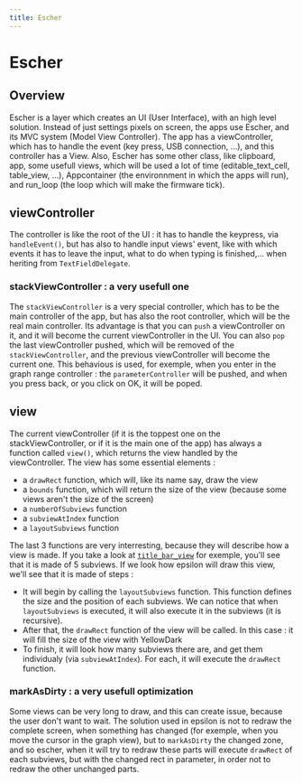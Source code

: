 ```yaml
---
title: Escher
---
```

# Escher

## Overview

Escher is a layer which creates an UI (User Interface), with an high level solution. Instead of just settings pixels on screen, the apps use Escher, and its MVC system (Model View Controller). The app has a viewController, which has to handle the event (key press, USB connection, ...), and this controller has a View. Also, Escher has some other class, like clipboard, app, some usefull views, which will be used a lot of time (editable_text_cell, table_view, ...), Appcontainer (the environnment in which the apps will run), and run_loop (the loop which will make the firmware tick).

## viewController

The controller is like the root of the UI : it has to handle the keypress, via `handleEvent()`, but has also to handle input views' event, like with which events it has to leave the input, what to do when typing is finished,... when heriting from `TextFieldDelegate`. 

### stackViewController : a very usefull one

The `stackViewController` is a very special controller, which has to be the main controller of the app, but has also the root controller, which will be the real main controller. Its advantage is that you can `push` a viewController on it, and it will become the current viewController in the UI. You can also `pop` the last viewController pushed, which will be removed of the `stackViewController`, and the previous viewController will become the current one. This behavious is used, for exemple, when you enter in the graph range controller : the `parameterController` will be pushed, and when you press back, or you click on OK, it will be poped.

## view

The current viewController (if it is the toppest one on the stackViewController, or if it is the main one of the app) has always a function called `view()`, which returns the view handled by the viewController.
The view has some essential elements :
* a `drawRect` function, which will, like its name say, draw the view
* a `bounds` function, which will return the size of the view (because some views aren't the size of the screen)
* a `numberOfSubviews` function
* a `subviewAtIndex` function
* a `layoutSubviews` function

The last 3 functions are very interresting, because they will describe how a view is made.
If you take a look at [`title_bar_view`](https://github.com/numworks/epsilon/blob/master/apps/title_bar_view.cpp) for exemple, you'll see that it is made of 5 subviews. If we look how epsilon will draw this view, we'll see that it is made of steps :
* It will begin by calling the `layoutSubviews` function. This function defines the size and the position of each subviews. We can notice that when `layoutSubviews` is executed, it will also execute it in the subviews (it is recursive).
* After that, the `drawRect` function of the view will be called. In this case : it will fill the size of the view with YellowDark
* To finish, it will look how many subviews there are, and get them individualy (via `subviewAtIndex`). For each, it will execute the `drawRect` function.

### markAsDirty : a very usefull optimization

Some views can be very long to draw, and this can create issue, because the user don't want to wait. The solution used in epsilon is not to redraw the complete screen, when something has changed (for exemple, when you move the cursor in the graph view), but to `markAsDirty` the changed zone, and so escher, when it will try to redraw these parts will execute `drawRect` of each subviews, but with the changed rect in parameter, in order not to redraw the other unchanged parts.

